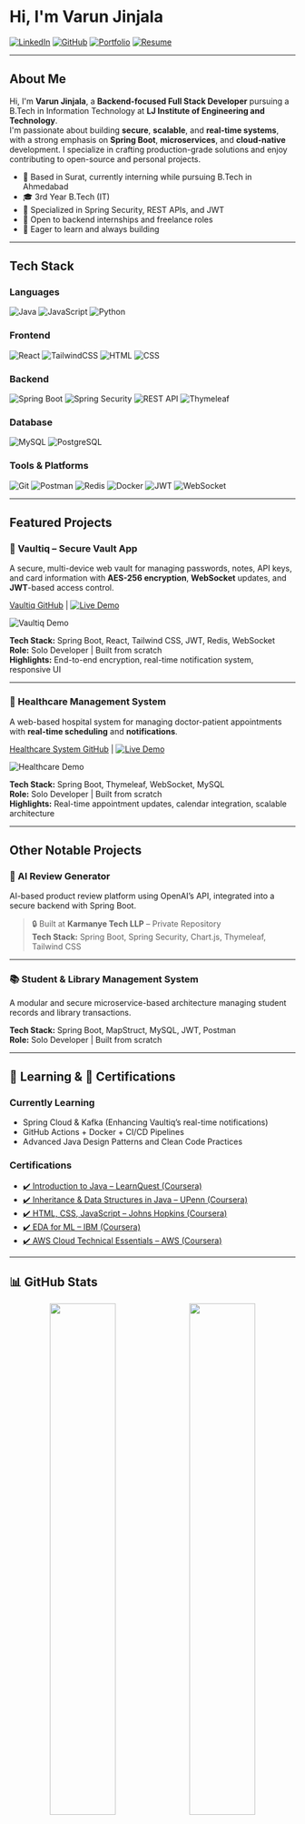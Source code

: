 # Hi, I'm Varun Jinjala

[![LinkedIn](https://img.shields.io/badge/LinkedIn-blue?style=for-the-badge&logo=linkedin)](https://www.linkedin.com/in/jinjala-varun-2a11182b4)
[![GitHub](https://img.shields.io/badge/GitHub-TechnicalJin-black?style=for-the-badge&logo=github)](https://github.com/TechnicalJin)
[![Portfolio](https://img.shields.io/badge/Portfolio-Live-green?style=for-the-badge)](https://yourportfolio.vercel.app/)
[![Resume](https://img.shields.io/badge/Resume-View-blue?style=for-the-badge)](https://drive.google.com/your-resume-link)

---

## About Me

Hi, I'm **Varun Jinjala**, a **Backend-focused Full Stack Developer** pursuing a B.Tech in Information Technology at **LJ Institute of Engineering and Technology**.  
I'm passionate about building **secure**, **scalable**, and **real-time systems**, with a strong emphasis on **Spring Boot**, **microservices**, and **cloud-native** development. I specialize in crafting production-grade solutions and enjoy contributing to open-source and personal projects.

- 📍 Based in Surat, currently interning while pursuing B.Tech in Ahmedabad
- 🎓 3rd Year B.Tech (IT)  
- 🔐 Specialized in Spring Security, REST APIs, and JWT  
- 💼 Open to backend internships and freelance roles  
- 🚀 Eager to learn and always building

---

## Tech Stack

### Languages
![Java](https://img.shields.io/badge/Java-ED8B00?style=flat-square&logo=java&logoColor=white)
![JavaScript](https://img.shields.io/badge/JavaScript-F7DF1E?style=flat-square&logo=javascript&logoColor=black)
![Python](https://img.shields.io/badge/Python-3776AB?style=flat-square&logo=python&logoColor=white)

### Frontend
![React](https://img.shields.io/badge/React-20232A?style=flat-square&logo=react&logoColor=61DAFB)
![TailwindCSS](https://img.shields.io/badge/TailwindCSS-38B2AC?style=flat-square&logo=tailwind-css&logoColor=white)
![HTML](https://img.shields.io/badge/HTML5-E34F26?style=flat-square&logo=html5&logoColor=white)
![CSS](https://img.shields.io/badge/CSS3-1572B6?style=flat-square&logo=css3&logoColor=white)

### Backend
![Spring Boot](https://img.shields.io/badge/SpringBoot-6DB33F?style=flat-square&logo=spring-boot&logoColor=white)
![Spring Security](https://img.shields.io/badge/Security-6DB33F?style=flat-square&logo=spring&logoColor=white)
![REST API](https://img.shields.io/badge/REST-API-black?style=flat-square)
![Thymeleaf](https://img.shields.io/badge/Thymeleaf-005F0F?style=flat-square&logo=thymeleaf)

### Database
![MySQL](https://img.shields.io/badge/MySQL-005C84?style=flat-square&logo=mysql&logoColor=white)
![PostgreSQL](https://img.shields.io/badge/PostgreSQL-316192?style=flat-square&logo=postgresql&logoColor=white)

### Tools & Platforms
![Git](https://img.shields.io/badge/Git-F05032?style=flat-square&logo=git&logoColor=white)
![Postman](https://img.shields.io/badge/Postman-FF6C37?style=flat-square&logo=postman&logoColor=white)
![Redis](https://img.shields.io/badge/Redis-DC382D?style=flat-square&logo=redis&logoColor=white)
![Docker](https://img.shields.io/badge/Docker-2496ED?style=flat-square&logo=docker&logoColor=white)
![JWT](https://img.shields.io/badge/JWT-black?style=flat-square&logo=json-web-tokens&logoColor=white)
![WebSocket](https://img.shields.io/badge/WebSocket-blue?style=flat-square)

---

## Featured Projects

### 🔐 Vaultiq – Secure Vault App  
A secure, multi-device web vault for managing passwords, notes, API keys, and card information with **AES-256 encryption**, **WebSocket** updates, and **JWT**-based access control.

[Vaultiq GitHub](https://github.com/TechnicalJin/Vaultiq) | [![Live Demo](https://img.shields.io/badge/Live-Demo-green?style=flat-square)](https://vaultiq-demo.vercel.app/)

![Vaultiq Demo](https://yourdomain.com/vaultiq-demo.gif)

**Tech Stack:** Spring Boot, React, Tailwind CSS, JWT, Redis, WebSocket  
**Role:** Solo Developer | Built from scratch  
**Highlights:** End-to-end encryption, real-time notification system, responsive UI

---

### 🏥 Healthcare Management System  
A web-based hospital system for managing doctor-patient appointments with **real-time scheduling** and **notifications**.

[Healthcare System GitHub](https://github.com/TechnicalJin/Healthcare-Management-System) | [![Live Demo](https://img.shields.io/badge/Live-Demo-green?style=flat-square)](https://healthcare-demo.vercel.app/)

![Healthcare Demo](https://github.com/TechnicalJin/Healthcare-Management-System/raw/main/demo.gif)

**Tech Stack:** Spring Boot, Thymeleaf, WebSocket, MySQL  
**Role:** Solo Developer | Built from scratch  
**Highlights:** Real-time appointment updates, calendar integration, scalable architecture

---

## Other Notable Projects

### 🧠 AI Review Generator  
AI-based product review platform using OpenAI’s API, integrated into a secure backend with Spring Boot.

> 🔒 Built at **Karmanye Tech LLP** – Private Repository  
**Tech Stack:** Spring Boot, Spring Security, Chart.js, Thymeleaf, Tailwind CSS

---

### 📚 Student & Library Management System  
A modular and secure microservice-based architecture managing student records and library transactions.

**Tech Stack:** Spring Boot, MapStruct, MySQL, JWT, Postman  
**Role:** Solo Developer | Built from scratch  

---

## 📘 Learning & 📄 Certifications

### Currently Learning
- Spring Cloud & Kafka (Enhancing Vaultiq’s real-time notifications)
- GitHub Actions + Docker + CI/CD Pipelines
- Advanced Java Design Patterns and Clean Code Practices

### Certifications
- [✔️ Introduction to Java – LearnQuest (Coursera)](https://coursera.org/share/51b8a1f18c489ae82598173d05819632)
- [✔️ Inheritance & Data Structures in Java – UPenn (Coursera)](https://coursera.org/share/897630bece9608523581ffa9822f48f3)
- [✔️ HTML, CSS, JavaScript – Johns Hopkins (Coursera)](https://coursera.org/share/3dea0a58a4ee01f167ec81fba50ef407)
- [✔️ EDA for ML – IBM (Coursera)](https://coursera.org/share/343660f56083f8e5af11c65f3a643d3f)
- [✔️ AWS Cloud Technical Essentials – AWS (Coursera)](https://coursera.org/share/3a2047be190d8a349ae409513242b8bc)

---

## 📊 GitHub Stats

<p align="center">
  <img width="48%" src="https://streak-stats.demolab.com?user=TechnicalJin&theme=tokyonight&hide_border=true" />
  <img width="48%" src="https://github-readme-stats.vercel.app/api/top-langs/?username=TechnicalJin&layout=compact&theme=tokyonight&hide_border=true" />
</p>

---

## 💼 Currently Open To

- Backend Developer Job Roles  
- Remote Freelance Projects (Spring Boot / REST APIs / Microservices)  
- Open Source Collaborations

---

## 🤝 Connect with Me

- 📧 Email: [varunjinjala@gmail.com](mailto:varunjinjala@gmail.com)  
- 🔗 LinkedIn: [jinjala-varun](https://www.linkedin.com/in/jinjala-varun-2a11182b4)  
- 💻 GitHub: [TechnicalJin](https://github.com/TechnicalJin)

---

 *"Build things that matter. Learn endlessly."*
